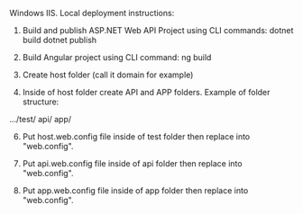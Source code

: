 Windows IIS. Local deployment instructions:

1. Build and publish ASP.NET Web API Project using CLI commands:
   dotnet build
   dotnet publish

2. Build Angular project using CLI command:
   ng build
   
4. Create host folder (call it domain for example)

5. Inside of host folder create API and APP folders. Example of folder structure:

.../test/
	api/
	app/

 6. Put host.web.config file inside of test folder then replace into "web.config".
    
 7. Put api.web.config file inside of api folder then replace into "web.config".
    
 8. Put app.web.config file inside of app folder then replace into "web.config".
